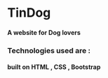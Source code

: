 # TinDog 

#### A website for Dog lovers

### Technologies used are :

#### built on HTML , CSS , Bootstrap 
